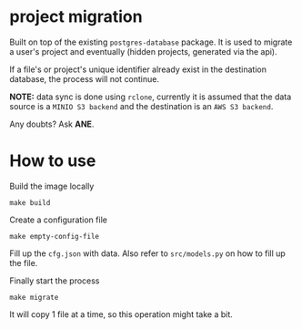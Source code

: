 # project migration

Built on top of the existing `postgres-database` package.
It is used to migrate a user's project and eventually (hidden projects, generated via the api).

If a file's or project's unique identifier already exist in the destination database, the process will not continue.

**NOTE:** data sync is done using `rclone`, currently it is assumed that the data source is a `MINIO S3 backend` and the destination is an `AWS S3 backend`.


Any doubts? Ask **ANE**.
# How to use

Build the image locally

```
make build
```

Create a configuration file 

```
make empty-config-file 
```

Fill up the `cfg.json` with data. Also refer to `src/models.py` on how to fill up the file.

Finally start the process

```
make migrate
```

It will copy 1 file at a time, so this operation might take a bit.
